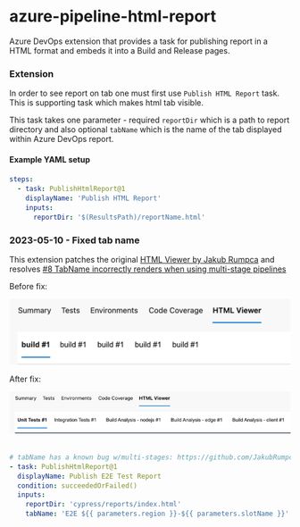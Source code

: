 # azure-pipeline-html-report


Azure DevOps extension that provides a task for publishing report in a HTML format and embeds it into a Build and Release pages.

### Extension

In order to see report on tab one must first use `Publish HTML Report` task. This is supporting task which makes html tab visible.

This task takes one parameter - required `reportDir` which is a path to report directory and also optional `tabName` which is the name of the tab displayed within Azure DevOps report. 
#### Example YAML setup

```YAML
steps:
  - task: PublishHtmlReport@1
    displayName: 'Publish HTML Report'
    inputs:
      reportDir: '$(ResultsPath)/reportName.html'
```

### 2023-05-10 - Fixed tab name

This extension patches the original [HTML Viewer by Jakub Rumpca](https://marketplace.visualstudio.com/items?itemName=JakubRumpca.azure-pipelines-html-report) and resolves [#8 TabName incorrectly renders when using multi-stage pipelines](https://github.com/JakubRumpca/azure-pipeline-html-report/issues/8)

Before fix:

![githubIssue8.png](docs/githubIssue8.png)

After fix:

![githubIssue8-fixed.png](docs/githubIssue8-fixed.png)

```yaml

# tabName has a known bug w/multi-stages: https://github.com/JakubRumpca/azure-pipeline-html-report/issues/8
- task: PublishHtmlReport@1
  displayName: Publish E2E Test Report
  condition: succeededOrFailed()
  inputs:
    reportDir: 'cypress/reports/index.html'
    tabName: 'E2E ${{ parameters.region }}-${{ parameters.slotName }}'

```
